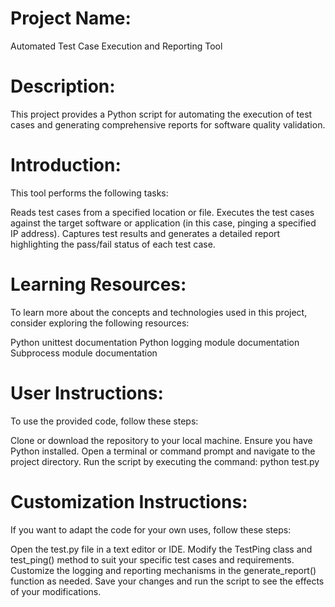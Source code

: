 # Project Name:
Automated Test Case Execution and Reporting Tool

# Description:
This project provides a Python script for automating the execution of test cases and generating comprehensive reports for software quality validation.

# Introduction:
This tool performs the following tasks:

Reads test cases from a specified location or file.
Executes the test cases against the target software or application (in this case, pinging a specified IP address).
Captures test results and generates a detailed report highlighting the pass/fail status of each test case.

# Learning Resources:
To learn more about the concepts and technologies used in this project, consider exploring the following resources:

Python unittest documentation
Python logging module documentation
Subprocess module documentation

# User Instructions:
To use the provided code, follow these steps:

Clone or download the repository to your local machine.
Ensure you have Python installed.
Open a terminal or command prompt and navigate to the project directory.
Run the script by executing the command: python test.py

# Customization Instructions:
If you want to adapt the code for your own uses, follow these steps:

Open the test.py file in a text editor or IDE.
Modify the TestPing class and test_ping() method to suit your specific test cases and requirements.
Customize the logging and reporting mechanisms in the generate_report() function as needed.
Save your changes and run the script to see the effects of your modifications.
